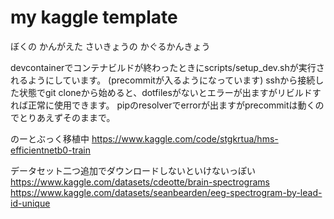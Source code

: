 # my kaggle template
ぼくの かんがえた さいきょうの かぐるかんきょう

devcontainerでコンテナビルドが終わったときにscripts/setup_dev.shが実行されるようにしています。
(precommitが入るようになっています)
sshから接続した状態でgit cloneから始めると、dotfilesがないとエラーが出ますがリビルドすれば正常に使用できます。
pipのresolverでerrorが出ますがprecommitは動くのでとりあえずそのままで。


のーとぶっく移植中
https://www.kaggle.com/code/stgkrtua/hms-efficientnetb0-train

データセット二つ追加でダウンロードしないといけないっぽい
https://www.kaggle.com/datasets/cdeotte/brain-spectrograms
https://www.kaggle.com/datasets/seanbearden/eeg-spectrogram-by-lead-id-unique

